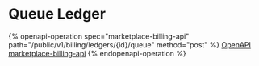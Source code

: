 # Queue Ledger

{% openapi-operation spec="marketplace-billing-api" path="/public/v1/billing/ledgers/{id}/queue" method="post" %}
[OpenAPI marketplace-billing-api](https://api.platform.softwareone.com/public/v1/billing/openapi.json)
{% endopenapi-operation %}
